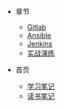 * 章节
  * [Gitlab](第01章-Gitlab.md)
  * [Ansible](第02章-Ansible.md)
  * [Jenkins](第03章-Jenkins.md)
  * [实战演练](第04章-实战演练.md)

* 首页
  * [学习笔记](#/?id=学习笔记)
  * [读书笔记](#/?id=读书笔记)